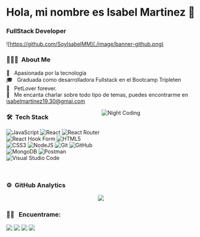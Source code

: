 # Hola, mi nombre es Isabel Martinez 👋

### FullStack Developer

![https://github.com/SoyIsabelMM](./image/banner-github.png)

### 👨🏻‍💻 &nbsp;About Me

🚀 &nbsp; Apasionada por la tecnología \
🎓 &nbsp; Graduada como desarrolladora Fullstack en el Bootcamp Tripleten \
🐶 &nbsp; PetLover forever.\
💬 &nbsp; Me encanta charlar sobre todo tipo de temas, puedes encontrarme en isabelmartinez19.30@gmai.com

<img alt="Night Coding" style="width: 250px; height: 200px;" src="https://i.giphy.com/media/v1.Y2lkPTc5MGI3NjExbmN4b2JzMTAycmlrMXkxMXlsdnF6cnoyM3ZlYzRqYWszdTkxdGlmNSZlcD12MV9pbnRlcm5hbF9naWZfYnlfaWQmY3Q9Zw/UZQCbV4OW1mXdHJNPS/giphy.gif" align="right"/>

### 🛠 &nbsp;Tech Stack

![JavaScript](https://img.shields.io/badge/javascript-%23323330.svg?style=for-the-badge&logo=javascript&logoColor=%23F7DF1E)
![React](https://img.shields.io/badge/react-%2320232a.svg?style=for-the-badge&logo=react&logoColor=%2361DAFB)
![React Router](https://img.shields.io/badge/React_Router-CA4245?style=for-the-badge&logo=react-router&logoColor=white)
![React Hook Form](https://img.shields.io/badge/React%20Hook%20Form-%23EC5990.svg?style=for-the-badge&logo=reacthookform&logoColor=white)
![HTML5](https://img.shields.io/badge/html5-%23E34F26.svg?style=for-the-badge&logo=html5&logoColor=white)
![CSS3](https://img.shields.io/badge/css3-%231572B6.svg?style=for-the-badge&logo=css3&logoColor=white)
![NodeJS](https://img.shields.io/badge/node.js-6DA55F?style=for-the-badge&logo=node.js&logoColor=white)
![Git](https://img.shields.io/badge/git-%23F05033.svg?style=for-the-badge&logo=git&logoColor=white)
![GitHub](https://img.shields.io/badge/github-%23121011.svg?style=for-the-badge&logo=github&logoColor=white)
![MongoDB](https://img.shields.io/badge/MongoDB-%234ea94b.svg?style=for-the-badge&logo=mongodb&logoColor=white)
![Postman](https://img.shields.io/badge/Postman-FF6C37?style=for-the-badge&logo=postman&logoColor=white)
![Visual Studio Code](https://img.shields.io/badge/Visual%20Studio%20Code-0078d7.svg?style=for-the-badge&logo=visual-studio-code&logoColor=white)

<br>

### ⚙️ &nbsp;GitHub Analytics

<p align="center">
<a href="https://github.com/SoyIsabelMM">
  <img height="180em" src="https://github-readme-stats-eight-theta.vercel.app/api?username=SoyIsabelMM&show_icons=true&theme=algolia&include_all_commits=true&count_private=true"/>
  <! --- <img height="180em" src="https://github-readme-stats-eight-theta.vercel.app/api/top-langs/?username=SoyIsabelMM&layout=compact&langs_count=8&theme=algolia"/>
</a>
</p>

### 🤝🏻 &nbsp; Encuentrame:

<p align="center">

<a href="https://www.linkedin.com/in/soyisabelmm/"><img src="https://img.shields.io/badge/-Isabel Martinez-0077B5?style=flat&logo=Linkedin&logoColor=white"/></a>
<a href="mailto:isabelmartinez19.30@gmail.com"><img src="https://img.shields.io/badge/-isabelmartinez19.30@gmail.com-D14836?style=flat&logo=Gmail&logoColor=white"/></a>
<a href="https://www.instagram.com/soyisabelmm/"><img src="https://img.shields.io/badge/-@SoyIsabelMM-E4405F?style=flat&logo=Instagram&logoColor=white"/></a>
<a href="https://github.com/SoyIsabelMM"><img src="https://img.shields.io/badge/-SoyIsabelMM-%23121011.svg?style=flat&logo=github&logoColor=white"/></a>

</p>

